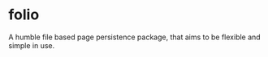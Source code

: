 folio
=====

A humble file based page persistence package, that aims to be flexible and simple in use.
